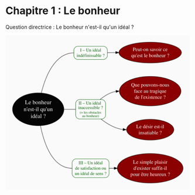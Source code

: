 # Chapitre 1 : Le bonheur

Question directrice : Le bonheur n'est-il qu'un idéal ?


![](https://raw.githubusercontent.com/eyssette/graphviz-examples/master/plans/plan-questions-bonheur.dot.svg)